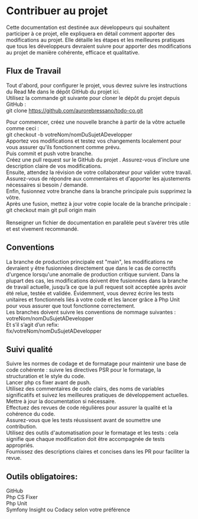 <h1>Contribuer au projet</h1>

Cette documentation est destinée aux développeurs qui souhaitent participer à ce projet, elle expliquera en détail comment apporter des modifications au projet.
Elle détaille les étapes et les meilleures pratiques que tous les développeurs devraient suivre pour apporter des modifications au projet de manière cohérente, efficace et qualitative.
  
<h2>Flux de Travail</h2>

Tout d'abord, pour configurer le projet, vous devrez suivre les instructions du Read Me dans le dépôt GitHub du projet ici.<br>
Utilisez la commande git suivante pour cloner le dépôt du projet depuis GitHub : <br>
git clone https://github.com/aurorebressano/todo-co.git<br>

Pour commencer, créez une nouvelle branche à partir de la vôtre actuelle comme ceci :<br>
git checkout -b votreNom/nomDuSujetADevelopper<br>
Apportez vos modifications et testez vos changements localement pour vous assurer qu'ils fonctionnent comme prévu.<br>
Puis commit et push votre branche.<br>
Créez une pull request sur le GitHub du projet . Assurez-vous d'inclure une description claire de vos modifications.<br>
Ensuite, attendez la révision de votre collaborateur pour valider votre travail. Assurez-vous de répondre aux commentaires et d'apporter les ajustements nécessaires si besoin / demandé.<br>
Enfin, fusionnez votre branche dans la branche principale puis supprimez la vôtre.<br>
Après une fusion, mettez à jour votre copie locale de la branche principale : <br>
git checkout main git pull origin main <br>
<br>
Renseigner un fichier de documentation en parallèle peut s’avérer très utile et est vivement recommandé.

<h2>Conventions</h2>
  
La branche de production principale est "main", les modifications ne devraient y être fusionnées directement que dans le cas de correctifs d'urgence lorsqu'une anomalie de production critique survient. Dans la plupart des cas, les modifications doivent être fusionnées dans la branche de travail actuelle, jusqu’à ce que la pull request soit acceptée après avoir été relue, testée et validée.
Évidemment, vous devrez écrire les tests unitaires et fonctionnels liés à votre code et les lancer grâce à Php Unit pour vous assurer que tout fonctionne correctement.<br>
Les branches doivent suivre les conventions de nommage suivantes :<br>
votreNom/nomDuSujetADevelopper<br>
Et s’il s’agit d’un refix:<br>
fix/votreNom/nomDuSujetADevelopper

<h2>Suivi qualité</h2>
  
Suivre les normes de codage et de formatage pour maintenir une base de code cohérente : suivre les directives PSR pour le formatage, la structuration et le style du code.<br>
Lancer php cs fixer avant de push.<br>
Utilisez des commentaires de code clairs, des noms de variables significatifs et suivez les meilleures pratiques de développement actuelles.<br>
Mettre à jour la documentation si nécessaire.<br>
Effectuez des revues de code régulières pour assurer la qualité et la cohérence du code.<br>
Assurez-vous que les tests réussissent avant de soumettre une contribution.<br>
Utilisez des outils d'automatisation pour le formatage et les tests : cela signifie que chaque modification doit être accompagnée de tests appropriés.<br>
Fournissez des descriptions claires et concises dans les PR pour faciliter la revue.<br>

<h2>Outils obligatoires:</h2>

GitHub<br>
Php CS Fixer<br>
Php Unit<br>
Symfony Insight ou Codacy selon votre préférence<br>


